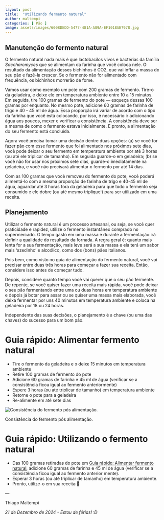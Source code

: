 ```yaml
---
layout: post
title:  "Utilizando fermento natural"
author: maltempi
categories: [ Pão ]
image: assets/images/6008DEDD-5477-481A-A89A-EF1018AE7978.jpg
---
```


## Manutenção do fermento natural

O fermento natural nada mais é que lactobacilos vivos e bactérias da família *Saccharomyces* que se alimentam da farinha que você coloca nele. O resultado da alimentação desses bichinhos é CO2, que vai inflar a massa do seu pão e fazê-la crescer. Se o fermento não for alimentado com frequência, os bichinhos morrerão de fome. 

Vamos usar como exemplo um pote com 200 gramas de fermento. Tire-o da geladeira, e deixe ele em temperatura ambiente entre 10 a 15 minutos. Em seguida, tire 100 gramas de fermento do pote — esqueça dessas 100 gramas por enquanto. No mesmo pote, adicione 60 gramas de farinha de trigo e 40 - 45 ml de água. Essa proporção irá variar de acordo com o tipo da farinha que você está colocando, por isso, é necessário ir adicionando água aos poucos, mexer e verificar a consistência. A consistência deve ser a mesma de como o fermento estava inicialmente. E pronto, a alimentação do seu fermento está concluída.

Agora você precisa tomar uma decisão dentre duas opções: (a) se você for fazer pão com esse fermento que foi alimentado nos próximos sete dias, você pode deixar o seu fermento em temperatura ambiente por até 3 horas (ou até ele triplicar de tamanho). Em seguida guarde-o em geladeira; (b) se você não for usar nos próximos sete dias, guarde-o imediatamente na geladeira, e você não precisará alimentar o fermento por até 14 dias. 

Com as 100 gramas que você removeu do fermento do pote, você poderá alimentá-lo com a mesma proporção de farinha de trigo e 40-45 ml de água, aguardar até 3 horas fora da geladeira para que todo o fermento seja consumido e ele dobre (ou até mesmo triplique!) para ser utilizado em uma receita.

## Planejamento

Utilizar o fermento natural é um processo artesanal, ou seja, se você quer praticidade e rapidez, utilize o fermento instantâneo comprado no supermercado. O tempo gasto em uma massa e durante a fermentação irá definir a qualidade do resultado da fornada. A regra geral é: quanto mais lenta for a sua fermentação, mais leve será a sua massa e ela terá um sabor mais ‘azedinho’ e alcoólico, como dos (bons) pães italianos. 

Pois bem, como visto no guia de alimentação do fermento natural, você vai precisar entre duas  três horas para começar a fazer sua receita. Então, considere isso antes de começar tudo. 

Depois, considere quanto tempo você vai querer que o seu pão fermente. De repente, se você quiser fazer uma receita mais rápida, você pode deixar o seu pão fermentando entre uma ou duas horas em temperatura ambiente e depois já botar para assar ou se quiser uma massa mais elaborada, você deixa fermentar por uns 40 minutos em temperatura ambiente e coloca na geladeira por 18 ou 24 horas. 

Independente das suas decisões, o planejamento é a chave (ou uma das chaves) do sucesso para um bom pão.

# Guia rápido: Alimentar fermento natural

- Tire o fermento da geladeira e o deixe 15 minutos em temperatura ambiente
- Retire 100 gramas de fermento do pote
- Adicione 60 gramas de farinha e 45 ml de água (verificar se a consistência ficou igual ao fermento anteriormente)
- Espere 3 horas (ou até triplicar de tamanho) em temperatura ambiente
- Retorne o pote para a geladeira
- Re-alimente em até sete dias

![Consistência do fermento pós alimentação.](/blog/assets/images/6008DEDD-5477-481A-A89A-EF1018AE7978.jpg)

Consistência do fermento pós alimentação.

# Guia rápido: Utilizando o fermento natural

- Das 100 gramas retiradas do pote em [Guia rápido: Alimentar fermento natural](#guia-rápido-alimentar-fermento-natural), adicione 60 gramas de farinha e 45 ml de água (verificar se a consistência ficou igual ao fermento anterior mente).
- Esperar 3 horas (ou até triplicar de tamanho) em temperatura ambiente.
- Pronto, utilize-o em sua receita 🙂

—

Thiago Maltempi

*21 de Dezembro de 2024 - Estou de férias! :D*